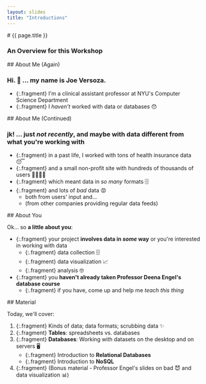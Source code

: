 ```yaml
---
layout: slides
title: "Introductions"
---
```

<section markdown="block" class="intro-slide">
# {{ page.title }}

### An Overview for this Workshop

<p><small></small></p>
</section>

<section markdown="block">
## About Me (Again)

### Hi. 👋 ... my name is __Joe Versoza__.  


* {:.fragment} I'm a clinical assistant professor at NYU's Computer Science Department
* {:.fragment} I _haven't_ worked with data or databases 😯

</section>

<section markdown="block">
##  About Me (Continued)

### __jk__! ... just _not recently_, and maybe with data different from what you're working with

* {:.fragment} in a past life, I worked with tons of health insurance data 😴 
* {:.fragment} and a small non-profit site with hundreds of thousands of users 👥👥👥👥
* {:.fragment} which meant data in _so many_ formats 🗄️ 
* {:.fragment} and lots of _bad_ data 😡
	* both from users' input and... 
	* (from other companies providing regular data feeds) 
</section>

<section markdown="block">
## About You

Ok... so __a little about you__:

* {:.fragment} your project __involves data in _some_ way__ or you're interested in working with data
	* {:.fragment} data collection 🗄
	* {:.fragment} data visualization 📈
	* {:.fragment} analysis 🤓
* {:.fragment} you __haven't already taken Professor Deena Engel's database course__ 
	* {:.fragment} if you have, come up and help me _teach this thing_

</section>

<section markdown="block">
## Material

Today, we'll cover:

1. {:.fragment} Kinds of data; data formats; scrubbing data ✨
2. {:.fragment} __Tables__: spreadsheets vs. databases 
3. {:.fragment} __Databases__: Working with datasets on the desktop and on servers 🖥️
	* {:.fragment} Introduction to __Relational Databases__
	* {:.fragment} Introduction to __NoSQL__
4. {:.fragment} (Bonus material - Professor Engel's slides on bad 😈 and data visualization 📊)

</section>

